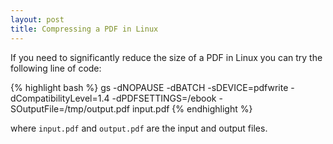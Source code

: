 ```yaml
---
layout: post
title: Compressing a PDF in Linux
---
```


If you need to significantly reduce the size of a PDF in Linux you can try the following line of code:

{% highlight bash %}
gs -dNOPAUSE -dBATCH -sDEVICE=pdfwrite -dCompatibilityLevel=1.4 -dPDFSETTINGS=/ebook -SOutputFile=/tmp/output.pdf input.pdf 
{% endhighlight %}

 where `input.pdf` and `output.pdf` are the input and output files.
